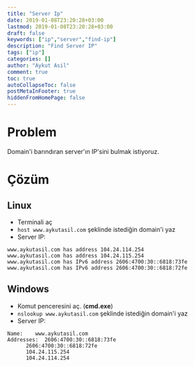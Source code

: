 ```yaml
---
title: "Server Ip"
date: 2019-01-08T23:20:28+03:00
lastmod: 2019-01-08T23:20:28+03:00
draft: false
keywords: ["ip","server","find-ip"]
description: "Find Server IP"
tags: ["ip"]
categories: []
author: "Aykut Asil"
comment: true
toc: true
autoCollapseToc: false
postMetaInFooter: true
hiddenFromHomePage: false
---
```


# Problem

Domain'i barındıran server'ın IP'sini bulmak istiyoruz.

# Çözüm

## Linux

- Terminali aç
- `host www.aykutasil.com` şeklinde istediğin domain'i yaz
- Server IP:

```text
www.aykutasil.com has address 104.24.114.254
www.aykutasil.com has address 104.24.115.254
www.aykutasil.com has IPv6 address 2606:4700:30::6818:73fe
www.aykutasil.com has IPv6 address 2606:4700:30::6818:72fe
```

## Windows

- Komut penceresini aç. (**cmd.exe**)
- `nslookup www.aykutasil.com` şeklinde istediğin domain'i yaz
- Server IP:

```text
Name:    www.aykutasil.com
Addresses:  2606:4700:30::6818:73fe
      2606:4700:30::6818:72fe
      104.24.115.254
      104.24.114.254
```
